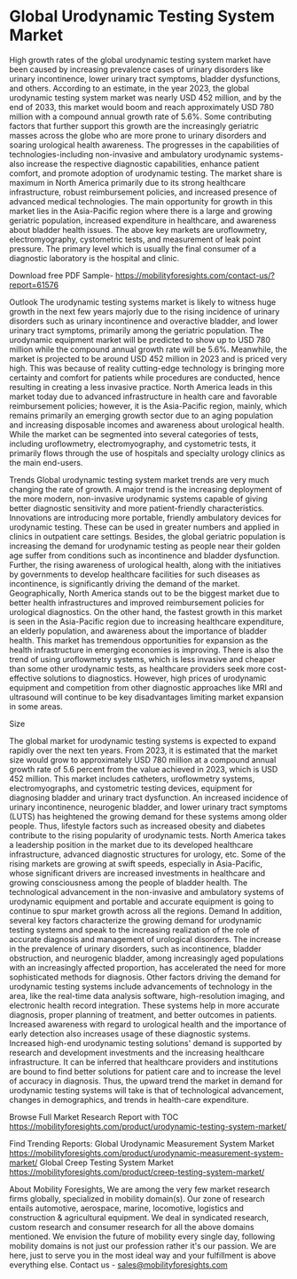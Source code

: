 # Global Urodynamic Testing System Market

High growth rates of the global urodynamic testing system market have been caused by increasing prevalence cases of urinary disorders like urinary incontinence, lower urinary tract symptoms, bladder dysfunctions, and others. According to an estimate, in the year 2023, the global urodynamic testing system market was nearly USD 452 million, and by the end of 2033, this market would boom and reach approximately USD 780 million with a compound annual growth rate of 5.6%. Some contributing factors that further support this growth are the increasingly geriatric masses across the globe who are more prone to urinary disorders and soaring urological health awareness. The progresses in the capabilities of technologies-including non-invasive and ambulatory urodynamic systems-also increase the respective diagnostic capabilities, enhance patient comfort, and promote adoption of urodynamic testing. The market share is maximum in North America primarily due to its strong healthcare infrastructure, robust reimbursement policies, and increased presence of advanced medical technologies. The main opportunity for growth in this market lies in the Asia-Pacific region where there is a large and growing geriatric population, increased expenditure in healthcare, and awareness about bladder health issues. The above key markets are uroflowmetry, electromyography, cystometric tests, and measurement of leak point pressure. The primary level which is usually the final consumer of a diagnostic laboratory is the hospital and clinic.


Download free PDF Sample- https://mobilityforesights.com/contact-us/?report=61576 

Outlook
The urodynamic testing systems market is likely to witness huge growth in the next few years majorly due to the rising incidence of urinary disorders such as urinary incontinence and overactive bladder, and lower urinary tract symptoms, primarily among the geriatric population. The urodynamic equipment market will be predicted to show up to USD 780 million while the compound annual growth rate will be 5.6%. Meanwhile, the market is projected to be around USD 452 million in 2023 and is priced very high. This was because of reality cutting-edge technology is bringing more certainty and comfort for patients while procedures are conducted, hence resulting in creating a less invasive practice. North America leads in this market today due to advanced infrastructure in health care and favorable reimbursement policies; however, it is the Asia-Pacific region, mainly, which remains primarily an emerging growth sector due to an aging population and increasing disposable incomes and awareness about urological health. While the market can be segmented into several categories of tests, including uroflowmetry, electromyography, and cystometric tests, it primarily flows through the use of hospitals and specialty urology clinics as the main end-users.

Trends
Global urodynamic testing system market trends are very much changing the rate of growth. A major trend is the increasing deployment of the more modern, non-invasive urodynamic systems capable of giving better diagnostic sensitivity and more patient-friendly characteristics. Innovations are introducing more portable, friendly ambulatory devices for urodynamic testing. These can be used in greater numbers and applied in clinics in outpatient care settings. Besides, the global geriatric population is increasing the demand for urodynamic testing as people near their golden age suffer from conditions such as incontinence and bladder dysfunction. Further, the rising awareness of urological health, along with the initiatives by governments to develop healthcare facilities for such diseases as incontinence, is significantly driving the demand of the market.
Geographically, North America stands out to be the biggest market due to better health infrastructures and improved reimbursement policies for urological diagnostics. On the other hand, the fastest growth in this market is seen in the Asia-Pacific region due to increasing healthcare expenditure, an elderly population, and awareness about the importance of bladder health. This market has tremendous opportunities for expansion as the health infrastructure in emerging economies is improving.
There is also the trend of using uroflowmetry systems, which is less invasive and cheaper than some other urodynamic tests, as healthcare providers seek more cost-effective solutions to diagnostics. However, high prices of urodynamic equipment and competition from other diagnostic approaches like MRI and ultrasound will continue to be key disadvantages limiting market expansion in some areas.

Size

The global market for urodynamic testing systems is expected to expand rapidly over the next ten years. From 2023, it is estimated that the market size would grow to approximately USD 780 million at a compound annual growth rate of 5.6 percent from the value achieved in 2023, which is USD 452 million. This market includes catheters, uroflowmetry systems, electromyographs, and cystometric testing devices, equipment for diagnosing bladder and urinary tract dysfunction. An increased incidence of urinary incontinence, neurogenic bladder, and lower urinary tract symptoms (LUTS) has heightened the growing demand for these systems among older people. Thus, lifestyle factors such as increased obesity and diabetes contribute to the rising popularity of urodynamic tests.
North America takes a leadership position in the market due to its developed healthcare infrastructure, advanced diagnostic structures for urology, etc. Some of the rising markets are growing at swift speeds, especially in Asia-Pacific, whose significant drivers are increased investments in healthcare and growing consciousness among the people of bladder health. The technological advancement in the non-invasive and ambulatory systems of urodynamic equipment and portable and accurate equipment is going to continue to spur market growth across all the regions.
Demand
In addition, several key factors characterize the growing demand for urodynamic testing systems and speak to the increasing realization of the role of accurate diagnosis and management of urological disorders. The increase in the prevalence of urinary disorders, such as incontinence, bladder obstruction, and neurogenic bladder, among increasingly aged populations with an increasingly affected proportion, has accelerated the need for more sophisticated methods for diagnosis. Other factors driving the demand for urodynamic testing systems include advancements of technology in the area, like the real-time data analysis software, high-resolution imaging, and electronic health record integration. These systems help in more accurate diagnosis, proper planning of treatment, and better outcomes in patients. Increased awareness with regard to urological health and the importance of early detection also increases usage of these diagnostic systems. Increased high-end urodynamic testing solutions' demand is supported by research and development investments and the increasing healthcare infrastructure. It can be inferred that healthcare providers and institutions are bound to find better solutions for patient care and to increase the level of accuracy in diagnosis. Thus, the upward trend the market in demand for urodynamic testing systems will take is that of technological advancement, changes in demographics, and trends in health-care expenditure.


Browse Full Market Research Report with TOC https://mobilityforesights.com/product/urodynamic-testing-system-market/ 


Find Trending Reports:
Global Urodynamic Measurement System Market
https://mobilityforesights.com/product/urodynamic-measurement-system-market/ 
Global Creep Testing System Market
https://mobilityforesights.com/product/creep-testing-system-market/ 


About Mobility Foresights,
We are among the very few market research firms globally, specialized in mobility domain(s). Our zone of research entails automotive, aerospace, marine, locomotive, logistics and construction & agricultural equipment. We deal in syndicated research, custom research and consumer research for all the above domains mentioned.
We envision the future of mobility every single day, following mobility domains is not just our profession rather it's our passion. We are here, just to serve you in the most ideal way and your fulfillment is above everything else. Contact us -  sales@mobilityforesights.com 


